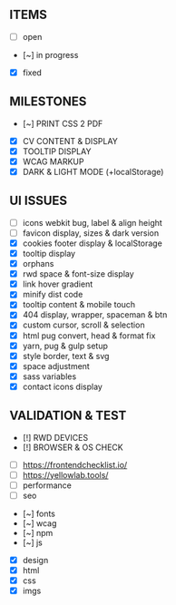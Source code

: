 ## ITEMS

- [ ] open
- [~] in progress
- [x] fixed

## MILESTONES

- [~] PRINT CSS 2 PDF
- [x] CV CONTENT & DISPLAY
- [x] TOOLTIP DISPLAY
- [x] WCAG MARKUP
- [x] DARK & LIGHT MODE (+localStorage)

## UI ISSUES

- [ ] icons webkit bug, label & align height
- [ ] favicon display, sizes & dark version
- [x] cookies footer display & localStorage
- [x] tooltip display
- [x] orphans
- [x] rwd space & font-size display
- [x] link hover gradient
- [x] minify dist code
- [x] tooltip content & mobile touch
- [x] 404 display, wrapper, spaceman & btn
- [x] custom cursor, scroll & selection
- [x] html pug convert, head & format fix
- [x] yarn, pug & gulp setup
- [x] style border, text & svg
- [x] space adjustment
- [x] sass variables
- [x] contact icons display

## VALIDATION & TEST

- [!] RWD DEVICES
- [!] BROWSER & OS CHECK
- [ ] https://frontendchecklist.io/
- [ ] https://yellowlab.tools/
- [ ] performance
- [ ] seo
- [~] fonts
- [~] wcag
- [~] npm
- [~] js
- [x] design
- [x] html
- [x] css
- [x] imgs